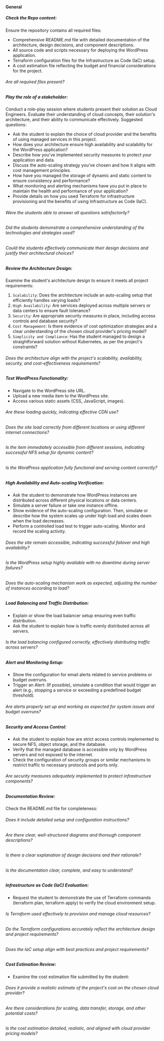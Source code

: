 #### General

##### Check the Repo content:

Ensure the repository contains all required files:

- Comprehensive README.md file with detailed documentation of the architecture, design decisions, and component descriptions.
- All source code and scripts necessary for deploying the WordPress application.
- Terraform configuration files for the Infrastructure as Code (IaC) setup.
- A cost estimation file reflecting the budget and financial considerations for the project.

###### Are all required files present?

##### Play the role of a stakeholder:

Conduct a role-play session where students present their solution as Cloud Engineers. Evaluate their understanding of cloud concepts, their solution's architecture, and their ability to communicate effectively. Suggested questions:

- Ask the student to explain the choice of cloud provider and the benefits of using managed services in this project.
- How does your architecture ensure high availability and scalability for the WordPress application?
- Describe how you've implemented security measures to protect your application and data.
- Discuss the auto-scaling strategy you've chosen and how it aligns with cost management principles.
- How have you managed the storage of dynamic and static content to ensure consistency and performance?
- What monitoring and alerting mechanisms have you put in place to maintain the health and performance of your application?
- Provide details on how you used Terraform for infrastructure provisioning and the benefits of using Infrastructure as Code (IaC).

###### Were the students able to answer all questions satisfactorily?

###### Did the students demonstrate a comprehensive understanding of the technologies and strategies used?

###### Could the students effectively communicate their design decisions and justify their architectural choices?

##### Review the Architecture Design:

Examine the student's architecture design to ensure it meets all project requirements:

1. `Scalability`: Does the architecture include an auto-scaling setup that efficiently handles varying loads?
2. `High Availability`: Are services deployed across multiple servers or data centers to ensure fault tolerance?
3. `Security`: Are appropriate security measures in place, including access controls and database security?
4. `Cost Management`: Is there evidence of cost optimization strategies and a clear understanding of the chosen cloud provider's pricing model?
5. `Simplicity and Compliance`: Has the student managed to design a straightforward solution without Kubernetes, as per the project's constraints?

###### Does the architecture align with the project's scalability, availability, security, and cost-effectiveness requirements?

##### Test WordPress Functionality:

- Navigate to the WordPress site URL.
- Upload a new media item to the WordPress site.
- Access various static assets (CSS, JavaScript, images).

###### Are these loading quickly, indicating effective CDN use?

###### Does the site load correctly from different locations or using different internet connections?

###### Is the item immediately accessible from different sessions, indicating successful NFS setup for dynamic content?

###### Is the WordPress application fully functional and serving content correctly?

##### High Availability and Auto-scaling Verification:

- Ask the student to demonstrate how WordPress instances are distributed across different physical locations or data centers.
- Simulate a server failure or take one instance offline.
- Show evidence of the auto-scaling configuration. Then, simulate or describe how the system scales up under high load and scales down when the load decreases.
- Perform a controlled load test to trigger auto-scaling. Monitor and record the scaling activity.

###### Does the site remain accessible, indicating successful failover and high availability?

###### Is the WordPress setup highly available with no downtime during server failures?

###### Does the auto-scaling mechanism work as expected, adjusting the number of instances according to load?

##### Load Balancing and Traffic Distribution:

- Explain or show the load balancer setup ensuring even traffic distribution.
- Ask the student to explain how is traffic evenly distributed across all servers.

###### Is the load balancing configured correctly, effectively distributing traffic across servers?

##### Alert and Monitoring Setup:

- Show the configuration for email alerts related to service problems or budget overruns.
- Trigger an Alert: (If possible), simulate a condition that would trigger an alert (e.g., stopping a service or exceeding a predefined budget threshold).

###### Are alerts properly set up and working as expected for system issues and budget overruns?

##### Security and Access Control:

- Ask the student to explain how are strict access controls implemented to secure NFS, object storage, and the database.
- Verify that the managed database is accessible only by WordPress servers and not exposed to the internet.
- Check the configuration of security groups or similar mechanisms to restrict traffic to necessary protocols and ports only.

###### Are security measures adequately implemented to protect infrastructure components?

##### Documentation Review:

Check the README.md file for completeness:

###### Does it include detailed setup and configuration instructions?

###### Are there clear, well-structured diagrams and thorough component descriptions?

###### Is there a clear explanation of design decisions and their rationale?

###### Is the documentation clear, complete, and easy to understand?

##### Infrastructure as Code (IaC) Evaluation:

- Request the student to demonstrate the use of Terraform commands (terraform plan, terraform apply) to verify the cloud environment setup.

###### Is Terraform used effectively to provision and manage cloud resources?

###### Do the Terraform configurations accurately reflect the architecture design and project requirements?

###### Does the IaC setup align with best practices and project requirements?

##### Cost Estimation Review:

- Examine the cost estimation file submitted by the student:

###### Does it provide a realistic estimate of the project's cost on the chosen cloud provider?

###### Are there considerations for scaling, data transfer, storage, and other potential costs?

###### Is the cost estimation detailed, realistic, and aligned with cloud provider pricing models?
